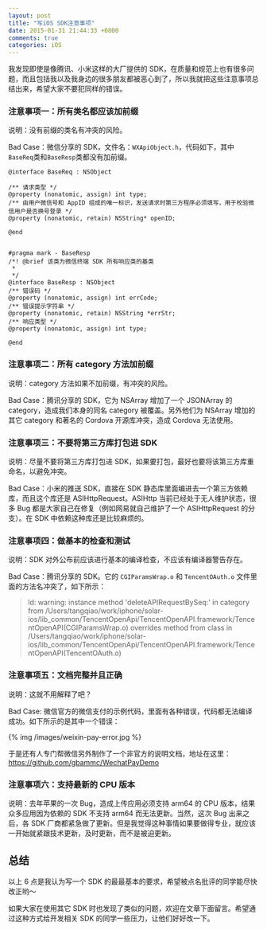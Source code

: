 ```yaml
---
layout: post
title: "写iOS SDK注意事项"
date: 2015-01-31 21:44:33 +0800
comments: true
categories: iOS
---
```


我发现即使是像腾讯、小米这样的大厂提供的 SDK，在质量和规范上也有很多问题，而且包括我以及我身边的很多朋友都被恶心到了，所以我就把这些注意事项总结出来，希望大家不要犯同样的错误。

### 注意事项一：所有类名都应该加前缀

说明：没有前缀的类名有冲突的风险。

Bad Case：微信分享的 SDK，文件名：`WXApiObject.h`，代码如下，其中`BaseReq`类和`BaseResp`类都没有加前缀。

```
@interface BaseReq : NSObject

/** 请求类型 */
@property (nonatomic, assign) int type;
/** 由用户微信号和 AppID 组成的唯一标识，发送请求时第三方程序必须填写，用于校验微信用户是否换号登录 */
@property (nonatomic, retain) NSString* openID;

@end


#pragma mark - BaseResp
/*! @brief 该类为微信终端 SDK 所有响应类的基类
 *
 */
@interface BaseResp : NSObject
/** 错误码 */
@property (nonatomic, assign) int errCode;
/** 错误提示字符串 */
@property (nonatomic, retain) NSString *errStr;
/** 响应类型 */
@property (nonatomic, assign) int type;

@end
```

### 注意事项二：所有 category 方法加前缀

说明：category 方法如果不加前缀，有冲突的风险。

Bad Case：腾讯分享的 SDK，它为 NSArray 增加了一个 JSONArray 的 category，造成我们本身的同名 category 被覆盖。另外他们为 NSArray 增加的其它 category 和著名的 Cordova 开源库冲突，造成 Cordova 无法使用。

### 注意事项三：不要将第三方库打包进 SDK

说明：尽量不要将第三方库打包进 SDK，如果要打包，最好也要将该第三方库重命名，以避免冲突。

Bad Case：小米的推送 SDK，直接在 SDK 静态库里面编进去一个第三方依赖库，而且这个库还是 ASIHttpRequest。ASIHttp 当前已经处于无人维护状态，很多 Bug 都是大家自己在修复（例如网易就自己维护了一个 ASIHttpRequest 的分支）。在 SDK 中依赖这种库还是比较麻烦的。

### 注意事项四：做基本的检查和测试

说明：SDK 对外公布前应该进行基本的编译检查，不应该有编译器警告存在。

Bad Case：腾讯分享的 SDK。它的 `CGIParamsWrap.o` 和  `TencentOAuth.o` 文件里面的方法名冲突了，如下所示：


>ld: warning: instance method 'deleteAPIRequestBySeq:' in category from /Users/tangqiao/work/iphone/solar-ios/lib_common/TencentOpenApi/TencentOpenAPI.framework/TencentOpenAPI(CGIParamsWrap.o) overrides method from class in /Users/tangqiao/work/iphone/solar-ios/lib_common/TencentOpenApi/TencentOpenAPI.framework/TencentOpenAPI(TencentOAuth.o)


### 注意事项五：文档完整并且正确

说明：这就不用解释了吧？

Bad Case: 微信官方的微信支付的示例代码，里面有各种错误，代码都无法编译成功。如下所示的是其中一个错误：

{% img /images/weixin-pay-error.jpg %}

于是还有人专门帮微信另外制作了一个非官方的说明文档，地址在这里：<https://github.com/gbammc/WechatPayDemo>

### 注意事项六：支持最新的 CPU 版本

说明：去年苹果的一次 Bug，造成上传应用必须支持 arm64 的 CPU 版本，结果众多应用因为依赖的 SDK 不支持 arm64 而无法更新。当然，这次 Bug 出来之后，各 SDK 厂商都紧急做了更新。但是我觉得这种事情如果要做得专业，就应该一开始就紧跟技术更新，及时更新，而不是被迫更新。

## 总结

以上 6 点是我认为写一个 SDK 的最最基本的要求，希望被点名批评的同学能尽快改正哟～

如果大家在使用其它 SDK 时也发现了类似的问题，欢迎在文章下面留言。希望通过这种方式给开发相关 SDK 的同学一些压力，让他们好好改一下。

